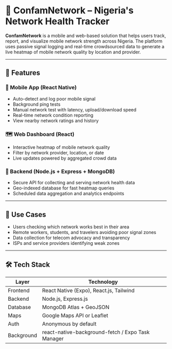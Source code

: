 # 📡 ConfamNetwork – Nigeria's Network Health Tracker

**ConfamNetwork** is a mobile and web-based solution that helps users track, report, and visualize mobile network strength across Nigeria. The platform uses passive signal logging and real-time crowdsourced data to generate a live heatmap of mobile network quality by location and provider.

---

## 🚀 Features

### 📱 Mobile App (React Native)
- Auto-detect and log poor mobile signal 
- Background ping tests
- Manual network test with latency, upload/download speed
- Real-time network condition reporting
- View nearby network ratings and history

### 🗺️ Web Dashboard (React)
- Interactive heatmap of mobile network quality
- Filter by network provider, location, or date
- Live updates powered by aggregated crowd data

### 🔧 Backend (Node.js + Express + MongoDB)
- Secure API for collecting and serving network health data
- Geo-indexed database for fast heatmap queries
- Scheduled data aggregation and analytics endpoints

---


## 🧠 Use Cases
- Users checking which network works best in their area
- Remote workers, students, and travelers avoiding poor signal zones
- Data collection for telecom advocacy and transparency
- ISPs and service providers identifying weak zones

---

## 🛠️ Tech Stack

| Layer     | Technology                  |
|-----------|-----------------------------|
| Frontend  | React Native (Expo), React.js, Tailwind |
| Backend   | Node.js, Express.js         |
| Database  | MongoDB Atlas + GeoJSON     |
| Maps      | Google Maps API or Leaflet  |
| Auth      | Anonymous by default        |
| Background | react-native-background-fetch / Expo Task Manager |
